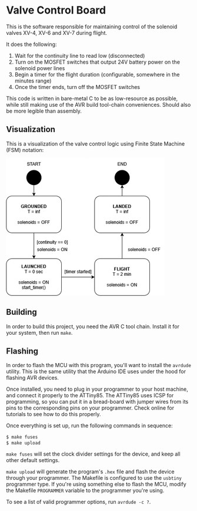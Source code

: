 # Valve Control Board

This is the software responsible for maintaining control of the solenoid valves XV-4, XV-6 and XV-7 during flight.

It does the following:

1. Wait for the continuity line to read low (disconnected)
2. Turn on the MOSFET switches that output 24V battery power on the solenoid power lines
3. Begin a timer for the flight duration (configurable, somewhere in the minutes range)
4. Once the timer ends, turn off the MOSFET switches

This code is written in bare-metal C to be as low-resource as possible, while still making use of the AVR build
tool-chain conveniences. Should also be more legible than assembly.

## Visualization

This is a visualization of the valve control logic using Finite State Machine (FSM) notation:

![Valve control FSM](./docs/ValveControlFSM.png)

## Building

In order to build this project, you need the AVR C tool chain. Install it for your system, then run `make`.

## Flashing

In order to flash the MCU with this program, you'll want to install the `avrdude` utility. This is the same utility that
the Arduino IDE uses under the hood for flashing AVR devices.

Once installed, you need to plug in your programmer to your host machine, and connect it properly to the ATTiny85. The
ATTiny85 uses ICSP for programming, so you can put it in a bread-board with jumper wires from its pins to the
corresponding pins on your programmer. Check online for tutorials to see how to do this properly.

Once everything is set up, run the following commands in sequence:

```console
$ make fuses
$ make upload
```

`make fuses` will set the clock divider settings for the device, and keep all other default settings.

`make upload` will generate the program's `.hex` file and flash the device through your programmer. The Makefile is
configured to use the `usbtiny` programmer type. If you're using something else to flash the MCU, modify the Makefile
`PROGRAMMER` variable to the programmer you're using.

To see a list of valid programmer options, run `avrdude -c ?`.
